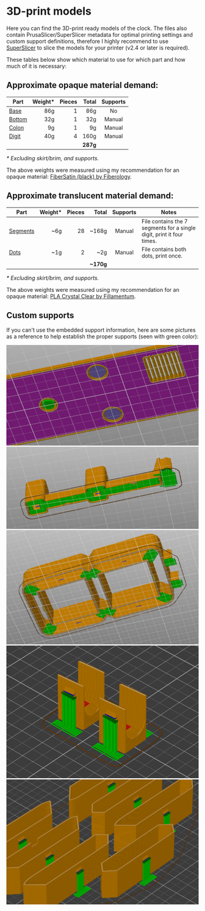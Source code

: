 # 3D-print models

Here you can find the 3D-print ready models of the clock. The files also contain PrusaSlicer/SuperSlicer metadata for optimal printing settings and custom support definitions, therefore I highly recommend to use [SuperSlicer](https://github.com/supermerill/SuperSlicer) to slice the models for your printer (v2.4 or later is required).

These tables below show which material to use for which part and how much of it is necessary:

## Approximate opaque material demand:

| Part                 | Weight* | Pieces |  Total   | Supports |
|----------------------|--------:|-------:|---------:|:--------:|
| [Base](base.3mf)     |     86g |      1 |    86g   |    No    |
| [Bottom](bottom.3mf) |     32g |      1 |    32g   |  Manual  |
| [Colon](colon.3mf)   |      9g |      1 |     9g   |  Manual  |
| [Digit](digit.3mf)   |     40g |      4 |   160g   |  Manual  |
|                      |         |        | **287g** |          |

*\* Excluding skirt/brim, and supports.*

The above weights were measured using my recommendation for an opaque material: [FiberSatin (black) by Fiberology](https://fiberlogy.com/en/fiberlogy-filaments/fibersatin/).

## Approximate translucent material demand:

| Part                     | Weight* | Pieces |   Total   | Supports | Notes |
|--------------------------|--------:|-------:|----------:|:--------:|-------|
| [Segments](segments.3mf) |    ~6g  |     28 |   ~168g   |  Manual  | File contains the 7 segments for a single digit, print it four times. |
| [Dots](dots.3mf)         |    ~1g  |      2 |     ~2g   |  Manual  | File contains both dots, print once. |
|                          |         |        | **~170g** |          | |

*\* Excluding skirt/brim, and supports.*

The above weights were measured using my recommendation for an opaque material: [PLA Crystal Clear by Fillamentum](https://fillamentum.com/collections/pla-crystal-clear-filament/).

## Custom supports

If you can't use the embedded support information, here are some pictures as a reference to help establish the proper supports (seen with green color):

![Support for Bottom](supports-bottom.png)
![Support for Colon](supports-colon.png)
![Support for Digit](supports-digit.png)
![Support for Dots](supports-dots.png)
![Support for Segments](supports-segments.png)